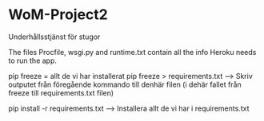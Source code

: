 # WoM-Project2
Underhållsstjänst för stugor

The files Procfile, wsgi.py and runtime.txt contain all the info Heroku needs to run the app.

pip freeze = allt de vi har installerat 
pip freeze > requirements.txt 
—> Skriv outputet från föregående kommando till denhär filen  (i dehär fallet från freeze till requirements.txt filen)

pip install -r requirements.txt   --> Installera allt de vi har i requirements.txt
